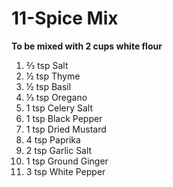 # 11-Spice Mix

**To be mixed with 2 cups white flour**

1. ⅔ tsp Salt  
2. ½ tsp Thyme  
3. ½ tsp Basil  
4. ⅓ tsp Oregano  
5. 1 tsp Celery Salt  
6. 1 tsp Black Pepper  
7. 1 tsp Dried Mustard  
8. 4 tsp Paprika  
9. 2 tsp Garlic Salt  
10. 1 tsp Ground Ginger  
11. 3 tsp White Pepper

